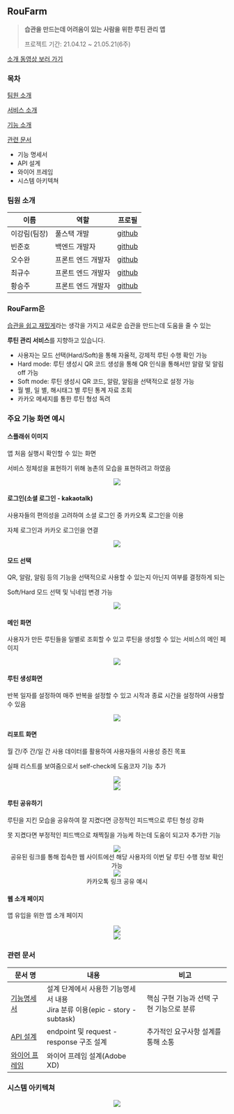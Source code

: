 ## RouFarm

>  **습관을 만드는데 어려움이 있는 사람을 위한 루틴 관리 앱**
>
> 프로젝트 기간: 21.04.12 ~ 21.05.21(6주)

[소개 동영상 보러 가기](https://www.youtube.com/watch?v=BNGxon0wl0o)



### 목차

[팀원 소개](#팀원-소개)

[서비스 소개](#roufarm은)

[기능 소개](#주요-기능-화면-예시)

[관련 문서](#관련-문서)

- 기능 명세서
- API 설계
- 와이어 프레임
- 시스템 아키텍쳐



### 팀원 소개

| 이름         | 역할               | 프로필                                  |
| ------------ | ------------------ | --------------------------------------- |
| 이강림(팀장) | 풀스택 개발        | [github](https://github.com/leekangrim) |
| 빈준호       | 백엔드 개발자      | [github](https://github.com/Rekalux)    |
| 오수완       | 프론트 엔드 개발자 | [github](https://github.com/swanious)   |
| 최규수       | 프론트 엔드 개발자 | [github](https://github.com/qsoo)       |
| 황승주       | 프론트 엔드 개발자 | [github](https://github.com/wealways)   |



### RouFarm은

<u>습관을 쉽고 재밌게</u>라는 생각을 가지고 새로운 습관을 만드는데 도움을 줄 수 있는 

**루틴 관리 서비스**를 지향하고 있습니다. 

- 사용자는 모드 선택(Hard/Soft)을 통해 자율적, 강제적 루틴 수행 확인 가능
- Hard mode: 루틴 생성시 QR 코드 생성을 통해 QR 인식을 통해서만 알람 및 알림 off 가능
- Soft mode: 루틴 생성시 QR 코드, 알람, 알림을 선택적으로 설정 가능
- 월 별, 일 별, 해시태그 별 루틴 통계 자료 조회
- 카카오 메세지를 통한 루틴 형성 독려 



### 주요 기능 화면 예시

#### 스플래쉬 이미지

앱 처음 실행시 확인할 수 있는 화면

서비스 정체성을 표현하기 위해 농촌의 모습을 표현하려고 하였음

<center><img src="assets/splash_img.jpg"/></center>



#### 로그인(소셜 로그인 - kakaotalk)

사용자들의 편의성을 고려하여 소셜 로그인 중 카카오톡 로그인을 이용

자체 로그인과 카카오 로그인을 연결

<center><img src="assets/login.jpg"/></center>



#### 모드 선택

QR, 알람, 알림 등의 기능을 선택적으로 사용할 수 있는지 아닌지 여부를 결정하게 되는

Soft/Hard 모드 선택 및 닉네임 변경 가능

<center><img src="assets/select_mode.jpg"/></center>



#### 메인 화면

사용자가 만든 루틴들을 일별로 조회할 수 있고 루틴을 생성할 수 있는 서비스의 메인 페이지

<center><img src="assets/main.jpg"/></center>



#### 루틴 생성화면

반복 일자를 설정하여 매주 반복을 설정할 수 있고 시작과 종료 시간을 설정하여 사용할 수 있음

<center><img src="assets/create_routine.jpg"/></center>



#### 리포트 화면

월 간/주 간/일 간 사용 데이터를 활용하여 사용자들의 사용성 증진 목표

실패 리스트를 보여줌으로서 self-check에 도움코자 기능 추가

<center><img src="assets/report_monthly.jpg"/></center>

<center><img src="assets/report_weekly.jpg"/></center>



#### 루틴 공유하기

루틴을 지킨 모습을 공유하여 잘 지켰다면 긍정적인 피드백으로 루틴 형성 강화 

못 지켰다면 부정적인 피드백으로 채찍질을 가능케 하는데 도움이 되고자 추가한 기능

<center><img src="assets/share_routine_web.jpg"/></center>

<center>공유된 링크를 통해 접속한 웹 사이트에선 해당 사용자의 이번 달 루틴 수행 정보 확인 가능</center>



<center><img src="assets/share_routine.jpg"/></center>

<center>카카오톡 링크 공유 예시</center>



#### 웹 소개 페이지

앱 유입을 위한 앱 소개 페이지

<center><img src="assets/intro_web_1.jpg"/></center>

<center><img src="assets/intro_web_2.jpg"/></center>





### 관련 문서

| 문서 명                                                      | 내용                                                         | 비고                                     |
| ------------------------------------------------------------ | ------------------------------------------------------------ | ---------------------------------------- |
| [기능명세서](./assets/기능명세서.pdf)                        | 설계 단계에서 사용한 기능명세서 내용<br/>Jira 분류 이용(epic - story - subtask) | 핵심 구현 기능과 선택 구현 기능으로 분류 |
| [API 설계](https://www.notion.so/roufarm/API-24705f7437a04c9db2384ec7dabc77f7) | endpoint 및 request - response 구조 설계                     | 추가적인 요구사항 설계를 통해 소통       |
| [와이어 프레임](./assets/wireframe.xd)                       | 와이어 프레임 설계(Adobe XD)                                 |                                          |



### 시스템 아키텍쳐

<center><img src="assets/system_architecture.PNG"/></center>

